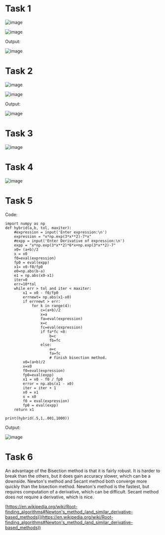 # Task 1

![image](https://user-images.githubusercontent.com/89805209/138328423-8ff10ed7-4add-41bd-8ed3-722549142751.png)

![image](https://user-images.githubusercontent.com/89805209/138328455-c74cd3b4-4590-4469-a00a-99782a6d9cca.png)

Output:

![image](https://user-images.githubusercontent.com/89805209/138328488-1c9d53f2-8ec9-4ccd-b1fb-e1fd8403dbe2.png)


# Task 2

![image](https://user-images.githubusercontent.com/89805209/138329897-237169b5-51cb-45b8-b82b-db64223a5bfc.png)

![image](https://user-images.githubusercontent.com/89805209/138329927-2035d11c-041b-4290-add6-7996e70fafcf.png)

Output:

![image](https://user-images.githubusercontent.com/89805209/138329958-e2202476-d18e-4dbc-8a34-7b66785f06e4.png)


# Task 3

![image](https://user-images.githubusercontent.com/89805209/138330332-2fd214ac-8ccd-4b9d-839f-2c2c67aeb15a.png)

# Task 4

![image](https://user-images.githubusercontent.com/89805209/138330421-29ad2c8d-9db1-42df-a94a-ed3a4a2eac0c.png)

# Task 5
Code:
```
import numpy as np
def hybrid(a,b, tol, maxiter):
    #expression = input('Enter expression:\n')
    expression = "x*np.exp(3*x**2)-7*x"
    #expp = input('Enter Derivative of expression:\n')
    expp = "x*np.exp(3*x**2)*6*x+np.exp(3*x**2)-7"
    x0= (a+b)/2
    x = x0
    f0=eval(expression)
    fp0 = eval(expp)
    x1= x0-f0/fp0
    e0=np.abs(b-a)
    e1 = np.abs(x0-x1)
    iter=0
    err=10*tol
    while err > tol and iter < maxiter:
        x1 = x0 - f0/fp0
        errnewt= np.abs(x1-x0)
        if errnewt > err:
            for k in range(4):
                c=(a+b)/2
                x=a
                fa=eval(expression)
                x=c
                fc=eval(expression)
                if fa*fc <0:
                    b=c
                    fb=fc
                else:
                    a=c
                    fa=fc
                    # finish bisection method.
        x0=(a+b)/2
        x=x0
        f0=eval(expression)
        fp0=eval(expp)
        x1 = x0 - f0 / fp0
        error = np.abs(x1 - x0)
        iter = iter + 1
        x0 = x1
        x = x0
        f0 = eval(expression)
        fp0 = eval(expp)
    return x1

print(hybrid(.5,1,.001,1000))
```
Output:

![image](https://user-images.githubusercontent.com/89805209/138352803-71048b92-6848-4d54-bf01-f11d45c49e20.png)

# Task 6

An advantage of the Bisection method is that it is fairly robust. It is harder to break than the others, but it does gain accuracy slower, which can be a downside. Newton's method and Secant method both converge more quickly than the bisection method. Newton's method is the fastest, but requires computation of a derivative, which can be difficult. Secant method does not require a derivative, which is nice.

[https://en.wikipedia.org/wiki/Root-finding_algorithms#Newton's_method_(and_similar_derivative-based_methods)](https://en.wikipedia.org/wiki/Root-finding_algorithms#Newton's_method_(and_similar_derivative-based_methods))
